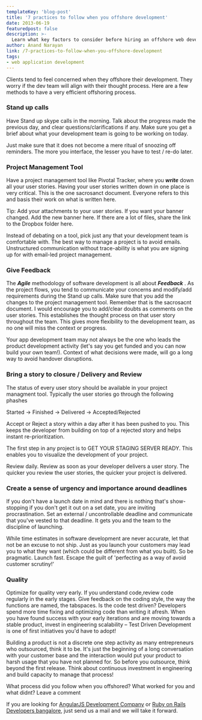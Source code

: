 ```yaml
---
templateKey: 'blog-post'
title: '7 practices to follow when you offshore development'
date: 2013-06-19
featuredpost: false
description: >-
  Learn what key factors to consider before hiring an offshore web development partner. Codebrahma is an offshore web application development firm.
author: Anand Narayan 
link: /7-practices-to-follow-when-you-offshore-development
tags:
- web application development
---
```



Clients tend to feel concerned when they offshore their development. They worry if the dev team will align with their thought process. Here are a few methods to have a very efficient offshoring process.

### Stand up calls

Have Stand up skype calls in the morning. Talk about the progress made the previous day, and clear questions/clarifications if any. Make sure you get a brief about what your development team is going to be working on today.

Just make sure that it does not become a mere ritual of snoozing off reminders. The more you interface, the lesser you have to test / re-do later.

### Project Management Tool

Have a project management tool like Pivotal Tracker, where you **_write_** down all your user stories. Having your user stories written down in one place is very critical. This is the one sacrosanct document. Everyone refers to this and basis their work on what is written here.

Tip: Add your attachments to your user stories. If you want your banner changed. Add the new banner here. If there are a lot of files, share the link to the Dropbox folder here.

Instead of debating on a tool, pick just any that your development team is comfortable with. The best way to manage a project is to avoid emails. Unstructured communication without trace-ability is what you are signing up for with email-led project management.

### Give Feedback

The **_Agile_** methodology of software development is all about **_Feedback_** . As the project flows, you tend to communicate your concerns and modify/add requirements during the Stand up calls. Make sure that you add the changes to the project management tool. Remember that is the sacrosacnt document. I would encourage you to add/clear doubts as comments on the user stories. This establishes the thought process on that user story throughout the team. This gives more flexibility to the development team, as no one will miss the context or progress.

Your app development team may not always be the one who leads the product development activity (let's say you get funded and you can now build your own team!). Context of what decisions were made, will go a long way to avoid handover disruptions.

### Bring a story to closure / Delivery and Review

The status of every user story should be available in your project managment tool. Typically the user stories go through the following phashes

Started -> Finished -> Delivered -> Accepted/Rejected

Accept or Reject a story within a day after it has been pushed to you. This keeps the developer from building on top of a rejected story and helps instant re-prioritization.

The first step in any project is to GET YOUR STAGING SERVER READY. This enables you to visualize the development of your project.

Review daily. Review as soon as your developer delivers a user story. The quicker you review the user stories, the quicker your project is delivered.

### Create a sense of urgency and importance around deadlines

If you don't have a launch date in mind and there is nothing that's show-stopping if you don't get it out on a set date, you are inviting procrastination. Set an external / uncontrollable deadline and communicate that you've vested to that deadline. It gets you and the team to the discipline of launching.

While time estimates in software development are never accurate, let that not be an excuse to not ship. Just as you launch your customers may lead you to what they want (which could be different from what you built). So be pragmatic. Launch fast. Escape the guilt of 'perfecting as a way of avoid customer scrutiny!'

### Quality

Optimize for quality very early. If you understand code,review code regularly in the early stages. Give feedback on the coding style, the way the functions are named, the tabspaces. Is the code test driven? Developers spend more time fixing and optimizing code than writing it afresh. When you have found success with your early iterations and are moving towards a stable product, invest in engineering scalability – Test Driven Development is one of first initiatives you'd have to adopt!

Building a product is not a discrete one step activity as many entrepreneurs who outsourced, think it to be. It's just the beginning of a long conversation with your customer base and the interaction would put your product to harsh usage that you have not planned for. So before you outsource, think beyond the first release. Think about continuous investment in engineering and build capacity to manage that process!

What process did you follow when you offshored? What worked for you and what didnt? Leave a comment

If you are looking for [AngularJS Development Company][1] or [Ruby on Rails Developers bangalore][2], just send us a mail and we will take it forward. 

[1]: https://oldwebsite.codebrahma.com/angularjs-development-company/
[2]: https://oldwebsite.codebrahma.com/ruby-on-rails-developers-consulting-bangalore/

  